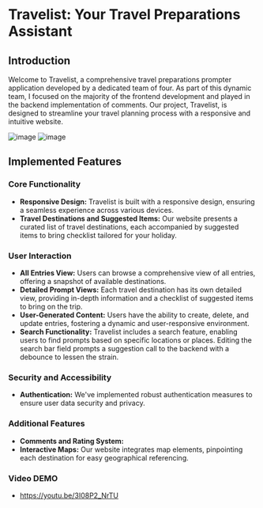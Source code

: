 # Travelist: Your Travel Preparations Assistant

## Introduction
Welcome to Travelist, a comprehensive travel preparations prompter application developed by a dedicated team of four. As part of this dynamic team, I focused on the majority of the frontend development and played in the backend implementation of comments. Our project, Travelist, is designed to streamline your travel planning process with a responsive and intuitive website.

![image](https://github.com/tsun99/Travelist/assets/49662627/6fc087dd-871e-42c9-ab51-695acf225c4a)
![image](https://github.com/tsun99/Travelist/assets/49662627/bb8a388b-f749-4f15-b217-e2426c59cb1e)
## Implemented Features

### Core Functionality
- **Responsive Design:** Travelist is built with a responsive design, ensuring a seamless experience across various devices.
- **Travel Destinations and Suggested Items:** Our website presents a curated list of travel destinations, each accompanied by suggested items to bring checklist tailored for your holiday.

### User Interaction
- **All Entries View:** Users can browse a comprehensive view of all entries, offering a snapshot of available destinations.
- **Detailed Prompt Views:** Each travel destination has its own detailed view, providing in-depth information and a checklist of suggested items to bring on the trip.
- **User-Generated Content:** Users have the ability to create, delete, and update entries, fostering a dynamic and user-responsive environment.
- **Search Functionality:** Travelist includes a search feature, enabling users to find prompts based on specific locations or places. Editing the search bar field prompts a suggestion call to the backend with a debounce to lessen the strain.

### Security and Accessibility
- **Authentication:** We've implemented robust authentication measures to ensure user data security and privacy.

### Additional Features
- **Comments and Rating System:**
- **Interactive Maps:** Our website integrates map elements, pinpointing each destination for easy geographical referencing.

### Video DEMO
- https://youtu.be/3I08P2_NrTU

